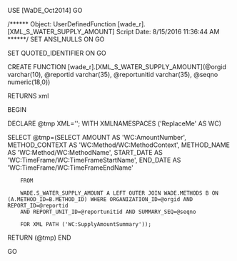 ﻿USE [WaDE_Oct2014]
GO

/****** Object:  UserDefinedFunction [wade_r].[XML_S_WATER_SUPPLY_AMOUNT]    Script Date: 8/15/2016 11:36:44 AM ******/
SET ANSI_NULLS ON
GO

SET QUOTED_IDENTIFIER ON
GO


CREATE FUNCTION [wade_r].[XML_S_WATER_SUPPLY_AMOUNT](@orgid varchar(10), 
		@reportid varchar(35), @reportunitid varchar(35), @seqno numeric(18,0))

RETURNS xml

BEGIN

DECLARE @tmp XML='';
WITH XMLNAMESPACES ('ReplaceMe' AS WC)

SELECT @tmp=(SELECT AMOUNT AS 'WC:AmountNumber',
		METHOD_CONTEXT AS 'WC:Method/WC:MethodContext',
		METHOD_NAME AS 'WC:Method/WC:MethodName',
		START_DATE AS 'WC:TimeFrame/WC:TimeFrameStartName',
		END_DATE AS 'WC:TimeFrame/WC:TimeFrameEndName'
	
		FROM
		
		WADE.S_WATER_SUPPLY_AMOUNT A LEFT OUTER JOIN WADE.METHODS B ON (A.METHOD_ID=B.METHOD_ID) WHERE ORGANIZATION_ID=@orgid AND REPORT_ID=@reportid
		AND REPORT_UNIT_ID=@reportunitid AND SUMMARY_SEQ=@seqno 
		
		FOR XML PATH ('WC:SupplyAmountSummary'));
		
RETURN (@tmp)
END

GO


